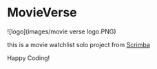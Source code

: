 # MovieVerse

![logo](images/movie verse logo.PNG)

this is a movie watchlist solo project from [Scrimba](https://scrimba.com/dashboard#overview)

Happy Coding!

